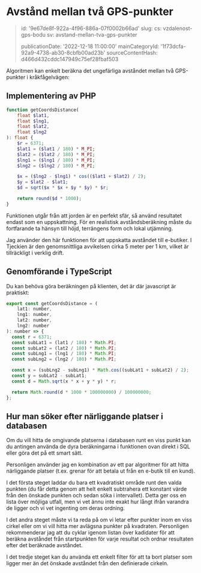 Avstånd mellan två GPS-punkter
==============================

> id: '9e67de8f-922a-4f96-886a-07f0002b66ad'
> slug:
> 	cs: vzdalenost-gps-bodu
> 	sv: avstand-mellan-tva-gps-punkter
> 
> publicationDate: '2022-12-18 11:00:00'
> mainCategoryId: '1f73dcfa-92a9-4738-ab30-8cbfb00ad23b'
> sourceContentHash: d466d432cddc147949c75ef28fbaf503

Algoritmen kan enkelt beräkna det ungefärliga avståndet mellan två GPS-punkter i kråkfågelvägen:

Implementering av PHP
------------------

```php
function getCoordsDistance(
	float $lat1,
	float $lng1,
	float $lat2,
	float $lng2
): float {
	$r = 6371;
	$lat1 = ($lat1 / 180) * M_PI;
	$lat2 = ($lat2 / 180) * M_PI;
	$lng1 = ($lng1 / 180) * M_PI;
	$lng2 = ($lng2 / 180) * M_PI;

	$x = ($lng2 - $lng1) * cos(($lat1 + $lat2) / 2);
	$y = $lat2 - $lat1;
	$d = sqrt($x * $x + $y * $y) * $r;

	return round($d * 1000);
}
```

Funktionen utgår från att jorden är en perfekt sfär, så använd resultatet endast som en uppskattning. För en realistisk avståndsberäkning måste du fortfarande ta hänsyn till höjd, terrängens form och lokal utjämning.

Jag använder den här funktionen för att uppskatta avståndet till e-butiker. I Tjeckien är den genomsnittliga avvikelsen cirka 5 meter per 1 km, vilket är tillräckligt i verklig drift.

Genomförande i TypeScript
--------------------------

Du kan behöva göra beräkningen på klienten, det är där javascript är praktiskt:

```js
export const getCoordsDistance = (
    lat1: number,
    lng1: number,
    lat2: number,
    lng2: number
): number => {
  const r = 6371;
  const subLat1 = (lat1 / 180) * Math.PI;
  const subLat2 = (lat2 / 180) * Math.PI;
  const subLng1 = (lng1 / 180) * Math.PI;
  const subLng2 = (lng2 / 180) * Math.PI;

  const x = (subLng2 - subLng1) * Math.cos((subLat1 + subLat2) / 2);
  const y = subLat2 - subLat1;
  const d = Math.sqrt(x * x + y * y) * r;

  return Math.round(d * 1000 * 100000000) / 100000000;
};
```

Hur man söker efter närliggande platser i databasen
------------------------------------

Om du vill hitta de omgivande platserna i databasen runt en viss punkt kan du antingen använda de dyra beräkningarna i funktionen ovan direkt i SQL eller göra det på ett smart sätt.

Personligen använder jag en kombination av ett par algoritmer för att hitta närliggande platser (t.ex. grenar för att betala ut från en e-butik till en kund).

I det första steget laddar du bara ett kvadratiskt område runt den valda punkten (du får detta genom att helt enkelt subtrahera ett konstant värde från den önskade punkten och sedan söka i intervallet). Detta ger oss en lista över möjliga utfall, men vi vet ännu inte exakt hur långt ifrån varandra de ligger och vi vet ingenting om deras ordning.

I det andra steget måste vi ta reda på om vi letar efter punkter inom en viss cirkel eller om vi vill hitta mer avlägsna punkter på kvadraten. Personligen rekommenderar jag att du cyklar igenom listan över kadidater för att beräkna avståndet från startpunkten för varje resultat och ordnar resultaten efter det beräknade avståndet.

I det tredje steget kan du använda ett enkelt filter för att ta bort platser som ligger mer än det önskade avståndet från den definierade cirkeln.
